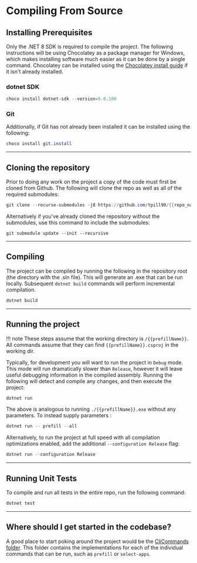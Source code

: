 # Compiling From Source

## Installing Prerequisites

Only the .NET 8 SDK is required to compile the project.  The following instructions will be using Chocolatey as a package manager for Windows, which makes installing software much easier as it can be done by a single command.  Chocolatey can be installed using the [Chocolatey install guide](https://chocolatey.org/install#individual) if it isn't already installed.

### dotnet SDK

```powershell
choco install dotnet-sdk --version=8.0.100
```

### Git

Additionally, if Git has not already been installed it can be installed using the following:

```powershell
choco install git.install
```

-----

## Cloning the repository

Prior to doing any work on the project a copy of the code must first be cloned from Github.  The following will clone the repo as well as all of the required submodules:

```powershell
git clone --recurse-submodules -j8 https://github.com/tpill90/{{repo_name}}.git
```


Alternatively if you've already cloned the repository without the submodules, use this command to include the submodules:
```
git submodule update --init --recursive
```

-----

## Compiling

The project can be compiled by running the following in the repository root (the directory with the .sln file).  This will generate an .exe that can be run locally.  Subsequent `dotnet build` commands will perform incremental compilation.

```powershell
dotnet build
```

-----

## Running the project

!!! note
    These steps assume that the working directory is `/{{prefillName}}`.  All commands assume that they can find `{{prefillName}}.csproj` in the working dir.

Typically, for development you will want to run the project in `Debug` mode.  This mode will run dramatically slower than `Release`, however it will leave useful debugging information in the compiled assembly.  Running the following will detect and compile any changes, and then execute the project:
```powershell
dotnet run
```

The above is analogous to running `./{{prefillName}}.exe` without any parameters.  To instead supply parameters :
```powershell
dotnet run -- prefill --all
```

Alternatively, to run the project at full speed with all compilation optimizations enabled, add the additional `--configuration Release` flag:
```powershell
dotnet run --configuration Release
```

-----

## Running Unit Tests

To compile and run all tests in the entire repo, run the following command:
```powershell
dotnet test
```

-----

## Where should I get started in the codebase?

A good place to start poking around the project would be the [CliCommands folder](https://github.com/tpill90/{{repo_name}}/tree/master/{{prefillName}}/CliCommands).  This folder contains the implementations for each of the individual commands that can be run, such as `prefill` or `select-apps`.  